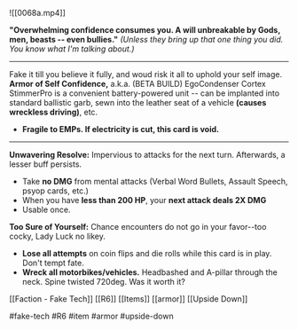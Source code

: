 ![[0068a.mp4]]

**"Overwhelming confidence consumes you. A will unbreakable by Gods, men, beasts -- even bullies."** *(Unless they bring up that one thing you did. You know what I'm talking about.)*
***
Fake it till you believe it fully, and woud risk it all to uphold your self image. **Armor of Self Confidence,** a.k.a. (BETA BUILD) EgoCondenser Cortex StimmerPro is a convenient battery-powered unit -- can be implanted into standard ballistic garb, sewn into the leather seat of a vehicle **(causes wreckless driving)**, etc.

* **Fragile to EMPs. If electricity is cut, this card is void.**
***
**Unwavering Resolve:** Impervious to attacks for the next turn. Afterwards, a lesser buff persists. 
* Take **no DMG** from mental attacks (Verbal Word Bullets, Assault Speech, psyop cards, etc.)
* When you have **less than 200 HP**, your **next attack deals 2X DMG**
* Usable once.

**Too Sure of Yourself:** Chance encounters do not go in your favor--too cocky, Lady Luck no likey. 
* **Lose all attempts** on coin flips and die rolls while this card is in play. Don't tempt fate. 
* **Wreck all motorbikes/vehicles.** Headbashed and A-pillar through the neck. Spine twisted 720deg. Was it worth it?

[[Faction - Fake Tech]]
[[R6]]
[[Items]]
[[armor]]
[[Upside Down]]

#fake-tech #R6 #item #armor #upside-down 